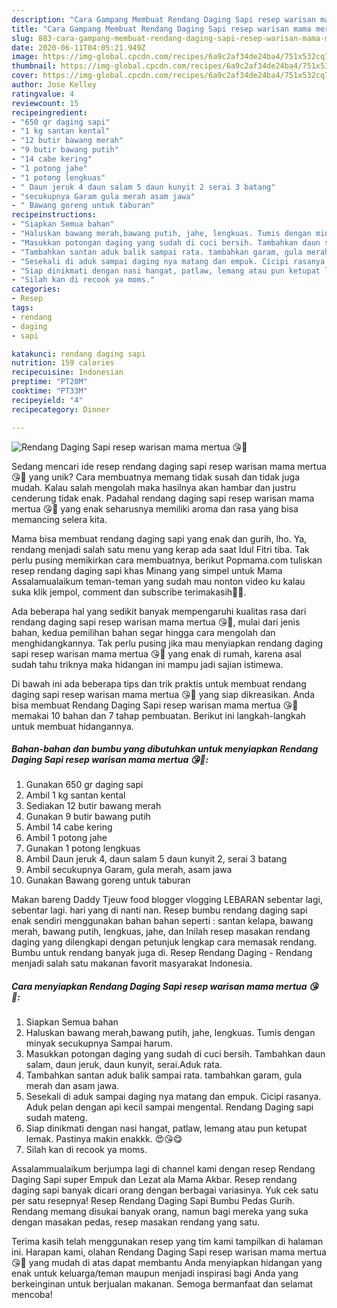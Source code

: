 ```yaml
---
description: "Cara Gampang Membuat Rendang Daging Sapi resep warisan mama mertua 😘💞 yang Bisa Manjain Lidah"
title: "Cara Gampang Membuat Rendang Daging Sapi resep warisan mama mertua 😘💞 yang Bisa Manjain Lidah"
slug: 883-cara-gampang-membuat-rendang-daging-sapi-resep-warisan-mama-mertua-yang-bisa-manjain-lidah
date: 2020-06-11T04:05:21.949Z
image: https://img-global.cpcdn.com/recipes/6a9c2af34de24ba4/751x532cq70/rendang-daging-sapi-resep-warisan-mama-mertua-😘💞-foto-resep-utama.jpg
thumbnail: https://img-global.cpcdn.com/recipes/6a9c2af34de24ba4/751x532cq70/rendang-daging-sapi-resep-warisan-mama-mertua-😘💞-foto-resep-utama.jpg
cover: https://img-global.cpcdn.com/recipes/6a9c2af34de24ba4/751x532cq70/rendang-daging-sapi-resep-warisan-mama-mertua-😘💞-foto-resep-utama.jpg
author: Jose Kelley
ratingvalue: 4
reviewcount: 15
recipeingredient:
- "650 gr daging sapi"
- "1 kg santan kental"
- "12 butir bawang merah"
- "9 butir bawang putih"
- "14 cabe kering"
- "1 potong jahe"
- "1 potong lengkuas"
- " Daun jeruk 4 daun salam 5 daun kunyit 2 serai 3 batang"
- "secukupnya Garam gula merah asam jawa"
- " Bawang goreng untuk taburan"
recipeinstructions:
- "Siapkan Semua bahan"
- "Haluskan bawang merah,bawang putih, jahe, lengkuas. Tumis dengan minyak secukupnya Sampai harum."
- "Masukkan potongan daging yang sudah di cuci bersih. Tambahkan daun salam, daun jeruk, daun kunyit, serai.Aduk rata."
- "Tambahkan santan aduk balik sampai rata. tambahkan garam, gula merah dan asam jawa."
- "Sesekali di aduk sampai daging nya matang dan empuk. Cicipi rasanya. Aduk pelan dengan api kecil sampai mengental. Rendang Daging sapi sudah mateng."
- "Siap dinikmati dengan nasi hangat, patlaw, lemang atau pun ketupat lemak. Pastinya makin enakkk. 😍😘😋"
- "Silah kan di recook ya moms."
categories:
- Resep
tags:
- rendang
- daging
- sapi

katakunci: rendang daging sapi 
nutrition: 159 calories
recipecuisine: Indonesian
preptime: "PT20M"
cooktime: "PT33M"
recipeyield: "4"
recipecategory: Dinner

---
```



![Rendang Daging Sapi resep warisan mama mertua 😘💞](https://img-global.cpcdn.com/recipes/6a9c2af34de24ba4/751x532cq70/rendang-daging-sapi-resep-warisan-mama-mertua-😘💞-foto-resep-utama.jpg)

Sedang mencari ide resep rendang daging sapi resep warisan mama mertua 😘💞 yang unik? Cara membuatnya memang tidak susah dan tidak juga mudah. Kalau salah mengolah maka hasilnya akan hambar dan justru cenderung tidak enak. Padahal rendang daging sapi resep warisan mama mertua 😘💞 yang enak seharusnya memiliki aroma dan rasa yang bisa memancing selera kita.

Mama bisa membuat rendang daging sapi yang enak dan gurih, lho. Ya, rendang menjadi salah satu menu yang kerap ada saat Idul Fitri tiba. Tak perlu pusing memikirkan cara membuatnya, berikut Popmama.com tuliskan resep rendang daging sapi khas Minang yang simpel untuk Mama Assalamualaikum teman-teman yang sudah mau nonton video ku kalau suka klik jempol, comment dan subscribe terimakasih🥰🥰.

Ada beberapa hal yang sedikit banyak mempengaruhi kualitas rasa dari rendang daging sapi resep warisan mama mertua 😘💞, mulai dari jenis bahan, kedua pemilihan bahan segar hingga cara mengolah dan menghidangkannya. Tak perlu pusing jika mau menyiapkan rendang daging sapi resep warisan mama mertua 😘💞 yang enak di rumah, karena asal sudah tahu triknya maka hidangan ini mampu jadi sajian istimewa.


Di bawah ini ada beberapa tips dan trik praktis untuk membuat rendang daging sapi resep warisan mama mertua 😘💞 yang siap dikreasikan. Anda bisa membuat Rendang Daging Sapi resep warisan mama mertua 😘💞 memakai 10 bahan dan 7 tahap pembuatan. Berikut ini langkah-langkah untuk membuat hidangannya.

<!--inarticleads1-->

##### Bahan-bahan dan bumbu yang dibutuhkan untuk menyiapkan Rendang Daging Sapi resep warisan mama mertua 😘💞:

1. Gunakan 650 gr daging sapi
1. Ambil 1 kg santan kental
1. Sediakan 12 butir bawang merah
1. Gunakan 9 butir bawang putih
1. Ambil 14 cabe kering
1. Ambil 1 potong jahe
1. Gunakan 1 potong lengkuas
1. Ambil  Daun jeruk 4, daun salam 5 daun kunyit 2, serai 3 batang
1. Ambil secukupnya Garam, gula merah, asam jawa
1. Gunakan  Bawang goreng untuk taburan


Makan bareng Daddy Tjeuw food blogger vlogging LEBARAN sebentar lagi, sebentar lagi. hari yang di nanti nan. Resep bumbu rendang daging sapi enak sendiri menggunakan bahan bahan seperti : santan kelapa, bawang merah, bawang putih, lengkuas, jahe, dan Inilah resep masakan rendang daging yang dilengkapi dengan petunjuk lengkap cara memasak rendang. Bumbu untuk rendang banyak juga di. Resep Rendang Daging - Rendang menjadi salah satu makanan favorit masyarakat Indonesia. 

<!--inarticleads2-->

##### Cara menyiapkan Rendang Daging Sapi resep warisan mama mertua 😘💞:

1. Siapkan Semua bahan
1. Haluskan bawang merah,bawang putih, jahe, lengkuas. Tumis dengan minyak secukupnya Sampai harum.
1. Masukkan potongan daging yang sudah di cuci bersih. Tambahkan daun salam, daun jeruk, daun kunyit, serai.Aduk rata.
1. Tambahkan santan aduk balik sampai rata. tambahkan garam, gula merah dan asam jawa.
1. Sesekali di aduk sampai daging nya matang dan empuk. Cicipi rasanya. Aduk pelan dengan api kecil sampai mengental. Rendang Daging sapi sudah mateng.
1. Siap dinikmati dengan nasi hangat, patlaw, lemang atau pun ketupat lemak. Pastinya makin enakkk. 😍😘😋
1. Silah kan di recook ya moms.


Assalammualaikum berjumpa lagi di channel kami dengan resep Rendang Daging Sapi super Empuk dan Lezat ala Mama Akbar. Resep rendang daging sapi banyak dicari orang dengan berbagai variasinya. Yuk cek satu per satu resepnya! Resep Rendang Daging Sapi Bumbu Pedas Gurih. Rendang memang disukai banyak orang, namun bagi mereka yang suka dengan masakan pedas, resep masakan rendang yang satu. 

Terima kasih telah menggunakan resep yang tim kami tampilkan di halaman ini. Harapan kami, olahan Rendang Daging Sapi resep warisan mama mertua 😘💞 yang mudah di atas dapat membantu Anda menyiapkan hidangan yang enak untuk keluarga/teman maupun menjadi inspirasi bagi Anda yang berkeinginan untuk berjualan makanan. Semoga bermanfaat dan selamat mencoba!
